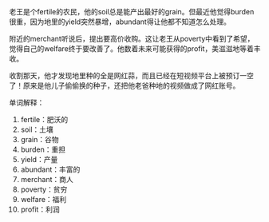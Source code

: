 老王是个fertile的农民，他的soil总是能产出最好的grain。但最近他觉得burden很重，因为地里的yield突然暴增，abundant得让他都不知道怎么处理。

附近的merchant听说后，提出要高价收购。这让老王从poverty中看到了希望，觉得自己的welfare终于要改善了。他数着未来可能获得的profit，美滋滋地等着丰收。

收割那天，他才发现地里种的全是网红蒜，而且已经在短视频平台上被预订一空了！原来是他儿子偷偷换的种子，还把他老爸种地的视频做成了网红账号。

单词解释：
1. fertile：肥沃的
2. soil：土壤
3. grain：谷物
4. burden：重担
5. yield：产量
6. abundant：丰富的
7. merchant：商人
8. poverty：贫穷
9. welfare：福利
10. profit：利润 